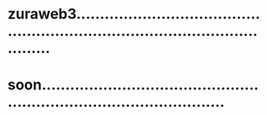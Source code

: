 # zuraweb3.....................................................................................................
# soon............................................................................................
